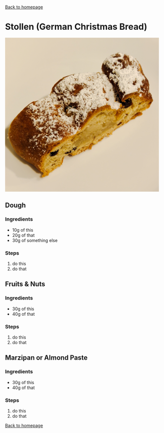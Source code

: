 [Back to homepage](https://ah-jia.github.io/)

# Stollen (German Christmas Bread)

![Ready to serve photo](images/ready-to-serve.jpg)

## Dough
### Ingredients
- 10g of this
- 20g of that
- 30g of something else

### Steps
1. do this
2. do that

## Fruits & Nuts
### Ingredients
- 30g of this
- 40g of that

### Steps
1. do this
2. do that

## Marzipan or Almond Paste
### Ingredients
- 30g of this
- 40g of that

### Steps
1. do this
2. do that

[Back to homepage](https://ah-jia.github.io/)
